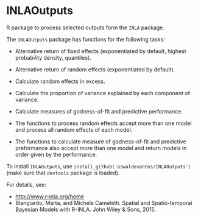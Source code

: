 # INLAOutputs

R package to process selected outputs form the `INLA` package.  

The `INLAOutputs` package has functions for the following tasks:

* Alternative return of fixed effects (exponentiated by default, highest probability density, quantiles).

* Alternative return of random effects (exponentiated by default).

* Calculate random effects in excess.

* Calculate the proportion of variance explained by each component of variance.

* Calculate measures of godness-of-fit and predictive performance.


* The functions to process random effects accept more than one model and process all random effects of each model.

* The functions to calculate measure of godness-of-fit and predictive preformance also accept more than one model and return models in order given by the performance.

To install `INLAOutputs`, use `install_github('oswaldosantos/INLAOutputs')` (make sure that `devtools` package is loaded).

For details, see:

* http://www.r-inla.org/home  
* Blangiardo, Marta, and Michela Cameletti. Spatial and Spatio-temporal Bayesian Models with R-INLA. John Wiley & Sons, 2015.

